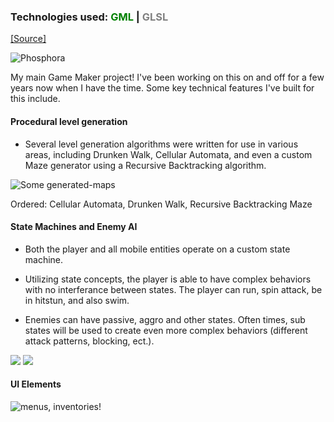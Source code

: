 ### Technologies used: <span style="color:green">GML</span> | <span style="color:gray">GLSL</span> 

<a class="source-link" target="_blank" href="https://github.com/bluephosphor/phosphora-2-3">[Source]</a>

![Phosphora](https://bluephosphor.github.io/portfolio/asset/img/projects/phos_header.gif)

My main Game Maker project! I've been working on this on and off for a few years now when I have the time. Some key technical features I've built for this include.

#### Procedural level generation

- Several level generation algorithms were written for use in various areas, including Drunken Walk, Cellular Automata, and even a custom Maze generator using a Recursive Backtracking algorithm.

![Some generated-maps](https://bluephosphor.github.io/portfolio/asset/img/projects/phos_maps.png)
<div class="img-footer">Ordered: Cellular Automata, Drunken Walk, Recursive Backtracking Maze</div>

#### State Machines and Enemy AI

- Both the player and all mobile entities operate on a custom state machine. 

- Utilizing state concepts, the player is able to have complex behaviors with no interferance between states. The player can run, spin attack, be in hitstun, and also swim.

- Enemies can have passive, aggro and other states. Often times, sub states will be used to create even more complex behaviors (different attack patterns, blocking, ect.).

<div class="img-collection">
    <img class="img-collection-piece" src="https://bluephosphor.github.io/portfolio/asset/img/projects/88.gif">
    <img class="img-collection-piece" src="https://bluephosphor.github.io/portfolio/asset/img/projects/96b.gif">
</div>

#### UI Elements

![menus, inventories!](https://bluephosphor.github.io/portfolio/asset/img/projects/107.gif)